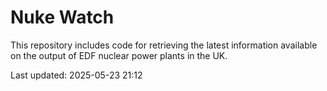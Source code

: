 # Nuke Watch

This repository includes code for retrieving the latest information available on the output of EDF nuclear power plants in the UK.

Last updated: 2025-05-23 21:12